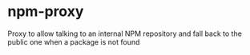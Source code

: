 npm-proxy
=========

Proxy to allow talking to an internal NPM repository and fall back to the public one when a package is not found
